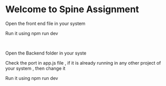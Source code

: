 <h1>Welcome to Spine Assignment</h1>

<p>Open the front end file in your system</p>
<p>Run it using npm run dev</p>
<br/>
<p>Open the Backend folder in your syste</p>
<p>Check the port in app.js file , if it is already running in any other project of your system , then change it</p>
<p>Run it using npm run dev</p>
